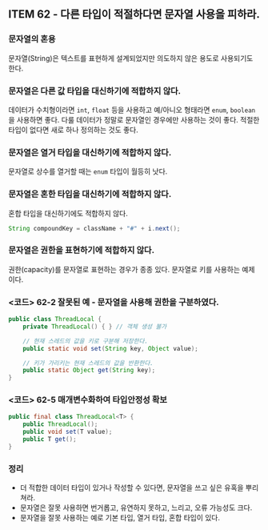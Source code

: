 ## ITEM 62 - 다른 타입이 적절하다면 문자열 사용을 피하라.

### 문자열의 혼용
문자열(String)은 텍스트를 표현하게 설계되었지만 의도하지 않은 용도로 사용되기도 한다.

### 문자열은 다른 값 타입을 대신하기에 적합하지 않다.
데이터가 수치형이라면 `int`, `float` 등을 사용하고 예/아니오 형태라면 `enum`, `boolean`을 사용하면 좋다. 다룰 데이터가 정말로 문자열인 경우에만 사용하는 것이 좋다. 적절한 타입이 없다면 새로 하나 정의하는 것도 좋다.

### 문자열은 열거 타입을 대신하기에 적합하지 않다.
문자열로 상수를 열거할 때는 `enum` 타입이 월등히 낫다.

### 문자열은 혼한 타입을 대신하기에 적합하지 않다.
혼합 타입을 대신하기에도 적합하지 않다.

```java
String compoundKey = className + "#" + i.next();
```

### 문자열은 권한을 표현하기에 적합하지 않다.
권한(capacity)를 문자열로 표현하는 경우가 종종 있다. 문자열로 키를 사용하는 예제이다.

### <코드> 62-2 잘못된 예 - 문자열을 사용해 권한을 구분하였다.
```java
public class ThreadLocal {
    private ThreadLocal() { } // 객체 생성 불가

    // 현재 스레드의 값을 키로 구분해 저장한다.
    public static void set(String key, Object value);

    // 키가 가리키는 현재 스레드의 값을 반환한다.
    public static Object get(String key);
}
```

### <코드> 62-5 매개변수화하여 타입안정성 확보
```java
public final class ThreadLocal<T> {
    public ThreadLocal();
    public void set(T value);
    public T get();
}
```

### 정리
- 더 적합한 데이터 타입이 있거나 작성할 수 있다면, 문자열을 쓰고 싶은 유혹을 뿌리쳐라.
- 문자열은 잘못 사용하면 번거롭고, 유연하지 못하고, 느리고, 오류 가능성도 크다.
- 문자열을 잘못 사용하는 예로 기본 타입, 열거 타입, 혼합 타입이 있다.